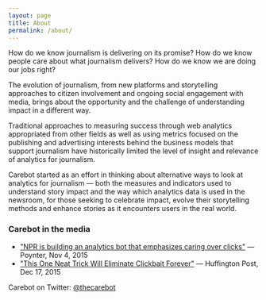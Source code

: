 ```yaml
---
layout: page
title: About
permalink: /about/
---
```


How do we know journalism is delivering on its promise? 
How do we know people care about what journalism delivers? 
How do we know we are doing our jobs right? 

The evolution of journalism, from new platforms and storytelling approaches to citizen involvement and ongoing social engagement with media, brings about the opportunity and the challenge of understanding impact in a different way.

Traditional approaches to measuring success through web analytics appropriated from other fields as well as using metrics focused on the publishing and advertising interests behind the business models that support journalism have historically limited the level of insight and relevance of analytics for journalism.

Carebot started as an effort in thinking about alternative ways to look at analytics for journalism — both the measures and indicators used to understand story impact and the way which analytics data is used in the newsroom, for those seeking to celebrate impact, evolve their storytelling methods and enhance stories as it encounters users in the real world.

### Carebot in the media
* ["NPR is building an analytics bot that emphasizes caring over clicks"](http://www.poynter.org/2015/npr-is-building-an-analytics-bot-that-emphasizes-caring-over-clicks/382681/) — Poynter, Nov 4, 2015
* ["This One Neat Trick Will Eliminate Clickbait Forever"](http://www.huffingtonpost.com/entry/npr-carebot-clickbait_us_567332d0e4b06fa6887cb0c9?) — Huffington Post, Dec 17, 2015

Carebot on Twitter: [@thecarebot](https://twitter.com/thecarebot)
